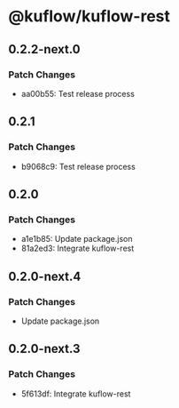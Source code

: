 # @kuflow/kuflow-rest

## 0.2.2-next.0

### Patch Changes

- aa00b55: Test release process

## 0.2.1

### Patch Changes

- b9068c9: Test release process

## 0.2.0

### Patch Changes

- a1e1b85: Update package.json
- 81a2ed3: Integrate kuflow-rest

## 0.2.0-next.4

### Patch Changes

- Update package.json

## 0.2.0-next.3

### Patch Changes

- 5f613df: Integrate kuflow-rest
